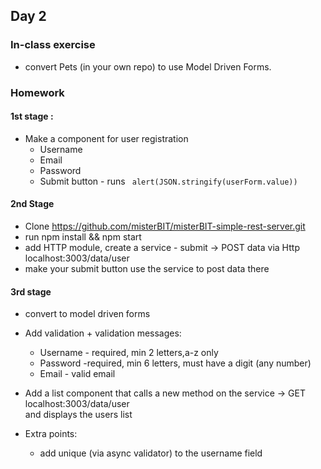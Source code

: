 ## Day 2 
### In-class exercise
- convert Pets (in your own repo) to use Model Driven Forms.
### Homework

#### 1st stage :
  - Make a component for user registration
    - Username
    - Email 
    - Password
    - Submit button - runs   ```` alert(JSON.stringify(userForm.value))````
    
#### 2nd Stage
  - Clone https://github.com/misterBIT/misterBIT-simple-rest-server.git
  - run npm install && npm start 
  - add HTTP module, create a service
            - submit -> POST data via Http localhost:3003/data/user
  - make your submit button use the service to post data there
  
#### 3rd stage
 - convert to model driven forms
 - Add validation + validation messages:
    - Username - required, min 2 letters,a-z only
    - Password -required, min  6 letters, must have a digit (any number)
    - Email - valid email
 - Add a list component that calls a new method on the service -> GET localhost:3003/data/user  
   and displays the users list
   
- Extra points: 
    - add unique (via async validator) to the username field
